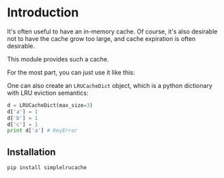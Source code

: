 # Introduction

It's often useful to have an in-memory cache. Of course, it's also desirable not to have the cache grow too large, and cache expiration is often desirable.

This module provides such a cache.

For the most part, you can just use it like this:

One can also create an `LRUCacheDict` object, which is a python dictionary with LRU eviction semantics:

```python
d = LRUCacheDict(max_size=3)
d['a'] = 1
d['b'] = 1
d['c'] = 1
print d['a'] # KeyError
```

## Installation

```bash
pip install simplelrucache
```


